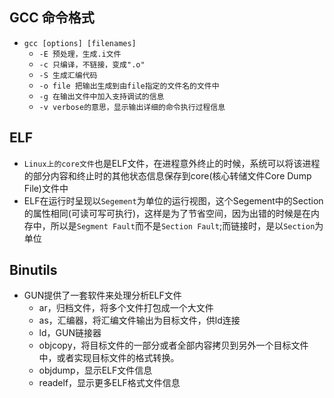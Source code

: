 ## GCC 命令格式
- `gcc [options] [filenames]` 
    - `-E 预处理，生成.i文件`
    - `-c 只编译，不链接，变成".o"`
    - `-S 生成汇编代码`
    - `-o file 把输出生成到由file指定的文件名的文件中`
    - `-g 在输出文件中加入支持调试的信息`
    - `-v verbose的意思，显示输出详细的命令执行过程信息`
## ELF
- `Linux上的core文件`也是ELF文件，在进程意外终止的时候，系统可以将该进程的部分内容和终止时的其他状态信息保存到core(核心转储文件Core Dump File)文件中
- ELF在运行时呈现以`Segement`为单位的运行视图，这个Segement中的Section的属性相同(可读可写可执行)，这样是为了节省空间，因为出错的时候是在内存中，所以是`Segment Fault`而不是`Section Fault`;而链接时，是以`Section`为单位
## Binutils
- GUN提供了一套软件来处理分析ELF文件
    - ar，归档文件，将多个文件打包成一个大文件
    - as，汇编器，将汇编文件输出为目标文件，供ld连接
    - ld，GUN链接器
    - objcopy，将目标文件的一部分或者全部内容拷贝到另外一个目标文件中，或者实现目标文件的格式转换。
    - objdump，显示ELF文件信息
    - readelf，显示更多ELF格式文件信息